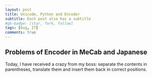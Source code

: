 ```yaml
---
layout: post
title: Unicode, Python and Encoder
subtitle: Each post also has a subtitle
#gh-badge: [star, fork, follow]
tags: [bug, IT]
comments: true
---
```

## Problems of Encoder in MeCab and Japanese

Today, I have received a crazy from my boss: separate the contents in parentheses, translate them and insert them back in correct positions.



